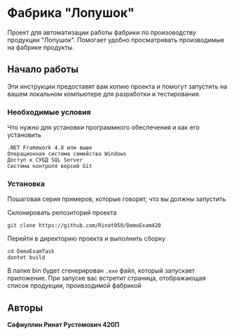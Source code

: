 # Фабрика "Лопушок"

Проект для автоматизации работы фабрики по произоводству продукции "Лопушок".
Помогает удобно просматривать производимые на фабрике продукты.

## Начало работы

Эти инструкции предоставят вам копию проекта и помогут запустить на вашем локальном компьютере для разработки и
тестирования.

### Необходимые условия

Что нужно для установки программного обеспечения и как его установить

```
.NET Framework 4.8 или выше
Операционная система семейства Windows
Доступ к СУБД SQL Server
Система контроля версий Git
```

### Установка

Пошаговая серия примеров, которые говорят, что вы должны запустить

Склонировать репозиторий проекта

```
git clone https://github.com/Rinat050/DemoExam420
```

Перейти в директорию проекта и выполнить сборку

```
cd DemoExamTask
dontet build
```

В папке bin будет сгенерирован `.exe` файл, который запускает приложение.
При запуске вас встретит страница, отображающая список продукции, проивзодимой фабрикой

## Авторы

**Сафиуллин Ринат Рустемович 420П**
